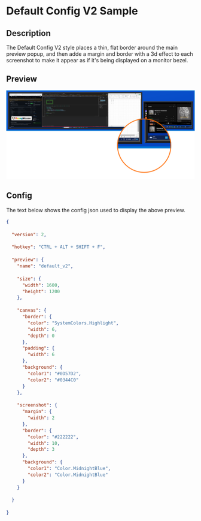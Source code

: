 # Default Config V2 Sample

## Description

The Default Config V2 style places a thin, flat border around the main preview popup, and then adde a margin and border with a 3d effect to each screenshot to make it appear as if it's being displayed on a monitor bezel.

## Preview

![](./default_v2_config.png)

## Config

The text below shows the config json used to display the above preview.

```json
{

  "version": 2,

  "hotkey": "CTRL + ALT + SHIFT + F",

  "preview": {
    "name": "default_v2",

    "size": {
      "width": 1600,
      "height": 1200
    },

    "canvas": {
      "border": {
        "color": "SystemColors.Highlight",
        "width": 6,
        "depth": 0
      },
      "padding": {
        "width": 6
      },
      "background": {
        "color1": "#0D57D2",
        "color2": "#0344C0"
      }
    },

    "screenshot": {
      "margin": {
        "width": 2
      },
      "border": {
        "color": "#222222",
        "width": 10,
        "depth": 3
      },
      "background": {
        "color1": "Color.MidnightBlue",
        "color2": "Color.MidnightBlue"
      }
    }

  }

}

```
